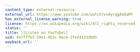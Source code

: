 ```yaml
---
content_type: external-resource
external_url: https://www.youtube.com/watch?v=AyrggAG8aMY
has_external_license_warning: true
license: https://en.wikipedia.org/wiki/All_rights_reserved
status: ''
title: \[Listen on YouTube\]
uid: 4e7fffb3-34e1-4b3c-9ec6-2fe24133db05
wayback_url: ''
---
```

